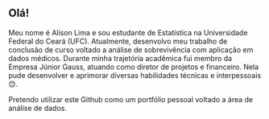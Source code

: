 ## Olá!

Meu nome é Alison Lima e sou estudante de Estatística na Universidade Federal do Ceará (UFC). Atualmente, desenvolvo meu trabalho de conclusão de curso voltado a análise de sobrevivência com aplicação em dados médicos. Durante minha trajetória acadêmica fui membro da Empresa Júnior Gauss, atuando como diretor de projetos e financeiro. Nela pude desenvolver e aprimorar diversas habilidades técnicas e interpessoais :blush:.

Pretendo utilizar este Github como um portfólio pessoal voltado a área de análise de dados.









<!--
**alisondsl/alisondsl** is a ✨ _special_ ✨ repository because its `README.md` (this file) appears on your GitHub profile.

Here are some ideas to get you started:

- 🔭 I’m currently working on ...
- 🌱 I’m currently learning ...
- 👯 I’m looking to collaborate on ...
- 🤔 I’m looking for help with ...
- 💬 Ask me about ...
- 📫 How to reach me: ...
- 😄 Pronouns: ...
- ⚡ Fun fact: ...
-->
